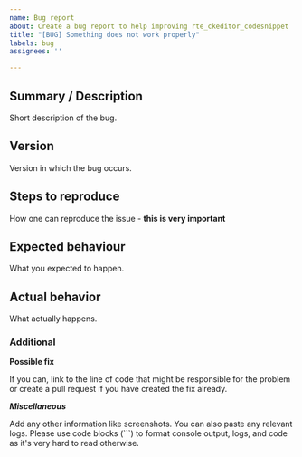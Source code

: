 ```yaml
---
name: Bug report
about: Create a bug report to help improving rte_ckeditor_codesnippet
title: "[BUG] Something does not work properly"
labels: bug
assignees: ''

---
```


## Summary / Description

Short description of the bug.

## Version

Version in which the bug occurs.

## Steps to reproduce

How one can reproduce the issue - **this is very important**

## Expected behaviour

What you expected to happen.

## Actual behavior

What actually happens.

### Additional

**Possible fix**

If you can, link to the line of code that might be responsible
for the problem or create a pull request if you have created
the fix already.

***Miscellaneous***

Add any other information like screenshots. You can also paste
any relevant logs. Please use code blocks (```) to format console
output, logs, and code as it's very hard to read otherwise.
